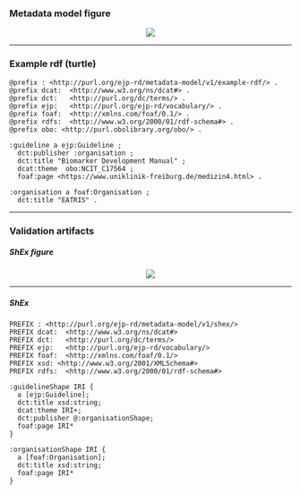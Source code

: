 ### Metadata model figure

<p align="center"> 
    <a href="https://github.com/rajaram5/resource-metadata-schema/blob/develop/images/turtle/guideline.png" target="_blank">
        <img src="https://github.com/rajaram5/resource-metadata-schema/blob/develop/images/turtle/guideline.png"> 
    </a>
</p>


***

### Example rdf (turtle)

```ttl
@prefix : <http://purl.org/ejp-rd/metadata-model/v1/example-rdf/> .
@prefix dcat:  <http://www.w3.org/ns/dcat#> .
@prefix dct:   <http://purl.org/dc/terms/> .
@prefix ejp:   <http://purl.org/ejp-rd/vocabulary/> .
@prefix foaf:  <http://xmlns.com/foaf/0.1/> .
@prefix rdfs:  <http://www.w3.org/2000/01/rdf-schema#> .
@prefix obo: <http://purl.obolibrary.org/obo/> .

:guideline a ejp:Guideline ;
  dct:publisher :organisation ;        
  dct:title "Biomarker Development Manual" ;
  dcat:theme  obo:NCIT_C17564 ;
  foaf:page <https://www.uniklinik-freiburg.de/medizin4.html> .

:organisation a foaf:Organisation ;
  dct:title "EATRIS" .
```

***

### Validation artifacts 

##### ShEx figure

<p align="center"> 
    <a href="https://github.com/rajaram5/resource-metadata-schema/blob/develop/images/shex/guideline.png" target="_blank">
        <img src="https://github.com/rajaram5/resource-metadata-schema/blob/develop/images/shex/guideline.png"> 
    </a>
</p>

***
##### ShEx

``` ShEx
PREFIX : <http://purl.org/ejp-rd/metadata-model/v1/shex/>
PREFIX dcat:  <http://www.w3.org/ns/dcat#>
PREFIX dct:   <http://purl.org/dc/terms/>
PREFIX ejp:   <http://purl.org/ejp-rd/vocabulary/>
PREFIX foaf:  <http://xmlns.com/foaf/0.1/>
PREFIX xsd: <http://www.w3.org/2001/XMLSchema#>
PREFIX rdfs:  <http://www.w3.org/2000/01/rdf-schema#>

:guidelineShape IRI {
  a [ejp:Guideline];
  dct:title xsd:string;
  dcat:theme IRI+;
  dct:publisher @:organisationShape;
  foaf:page IRI*
}

:organisationShape IRI {
  a [foaf:Organisation];
  dct:title xsd:string;
  foaf:page IRI*
}
```